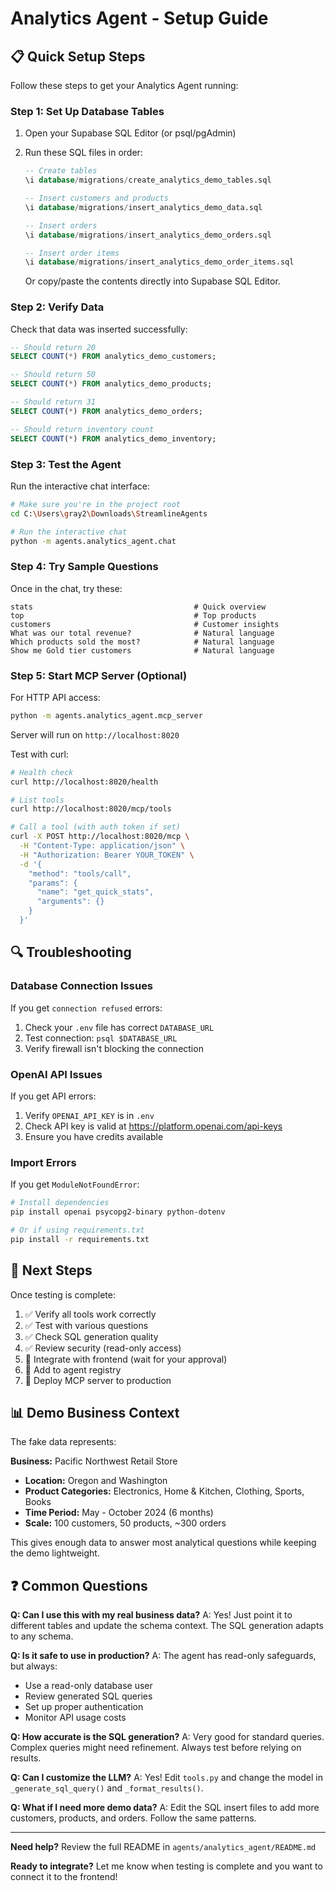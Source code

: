 # Analytics Agent - Setup Guide

## 📋 Quick Setup Steps

Follow these steps to get your Analytics Agent running:

### Step 1: Set Up Database Tables

1. Open your Supabase SQL Editor (or psql/pgAdmin)

2. Run these SQL files in order:
   ```sql
   -- Create tables
   \i database/migrations/create_analytics_demo_tables.sql
   
   -- Insert customers and products
   \i database/migrations/insert_analytics_demo_data.sql
   
   -- Insert orders
   \i database/migrations/insert_analytics_demo_orders.sql
   
   -- Insert order items
   \i database/migrations/insert_analytics_demo_order_items.sql
   ```

   Or copy/paste the contents directly into Supabase SQL Editor.

### Step 2: Verify Data

Check that data was inserted successfully:

```sql
-- Should return 20
SELECT COUNT(*) FROM analytics_demo_customers;

-- Should return 50
SELECT COUNT(*) FROM analytics_demo_products;

-- Should return 31
SELECT COUNT(*) FROM analytics_demo_orders;

-- Should return inventory count
SELECT COUNT(*) FROM analytics_demo_inventory;
```

### Step 3: Test the Agent

Run the interactive chat interface:

```bash
# Make sure you're in the project root
cd C:\Users\gray2\Downloads\StreamlineAgents

# Run the interactive chat
python -m agents.analytics_agent.chat
```

### Step 4: Try Sample Questions

Once in the chat, try these:

```
stats                                    # Quick overview
top                                      # Top products
customers                                # Customer insights
What was our total revenue?              # Natural language
Which products sold the most?            # Natural language
Show me Gold tier customers              # Natural language
```

### Step 5: Start MCP Server (Optional)

For HTTP API access:

```bash
python -m agents.analytics_agent.mcp_server
```

Server will run on `http://localhost:8020`

Test with curl:
```bash
# Health check
curl http://localhost:8020/health

# List tools
curl http://localhost:8020/mcp/tools

# Call a tool (with auth token if set)
curl -X POST http://localhost:8020/mcp \
  -H "Content-Type: application/json" \
  -H "Authorization: Bearer YOUR_TOKEN" \
  -d '{
    "method": "tools/call",
    "params": {
      "name": "get_quick_stats",
      "arguments": {}
    }
  }'
```

## 🔍 Troubleshooting

### Database Connection Issues

If you get `connection refused` errors:

1. Check your `.env` file has correct `DATABASE_URL`
2. Test connection: `psql $DATABASE_URL`
3. Verify firewall isn't blocking the connection

### OpenAI API Issues

If you get API errors:

1. Verify `OPENAI_API_KEY` is in `.env`
2. Check API key is valid at https://platform.openai.com/api-keys
3. Ensure you have credits available

### Import Errors

If you get `ModuleNotFoundError`:

```bash
# Install dependencies
pip install openai psycopg2-binary python-dotenv

# Or if using requirements.txt
pip install -r requirements.txt
```

## 🎯 Next Steps

Once testing is complete:

1. ✅ Verify all tools work correctly
2. ✅ Test with various questions
3. ✅ Check SQL generation quality
4. ✅ Review security (read-only access)
5. 🔲 Integrate with frontend (wait for your approval)
6. 🔲 Add to agent registry
7. 🔲 Deploy MCP server to production

## 📊 Demo Business Context

The fake data represents:

**Business:** Pacific Northwest Retail Store
- **Location:** Oregon and Washington
- **Product Categories:** Electronics, Home & Kitchen, Clothing, Sports, Books
- **Time Period:** May - October 2024 (6 months)
- **Scale:** 100 customers, 50 products, ~300 orders

This gives enough data to answer most analytical questions while keeping the demo lightweight.

## ❓ Common Questions

**Q: Can I use this with my real business data?**
A: Yes! Just point it to different tables and update the schema context. The SQL generation adapts to any schema.

**Q: Is it safe to use in production?**
A: The agent has read-only safeguards, but always:
- Use a read-only database user
- Review generated SQL queries
- Set up proper authentication
- Monitor API usage costs

**Q: How accurate is the SQL generation?**
A: Very good for standard queries. Complex queries might need refinement. Always test before relying on results.

**Q: Can I customize the LLM?**
A: Yes! Edit `tools.py` and change the model in `_generate_sql_query()` and `_format_results()`.

**Q: What if I need more demo data?**
A: Edit the SQL insert files to add more customers, products, and orders. Follow the same patterns.

---

**Need help?** Review the full README in `agents/analytics_agent/README.md`

**Ready to integrate?** Let me know when testing is complete and you want to connect it to the frontend!



